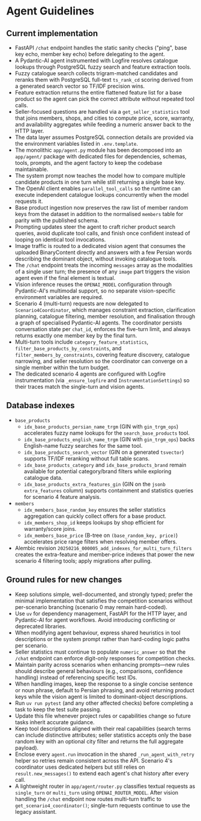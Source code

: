 # Agent Guidelines

## Current implementation
- FastAPI `/chat` endpoint handles the static sanity checks ("ping", base key echo, member key echo) before delegating to the agent.
- A Pydantic-AI agent instrumented with Logfire resolves catalogue lookups through PostgreSQL fuzzy search and feature extraction tools.
- Fuzzy catalogue search collects trigram-matched candidates and reranks them with PostgreSQL full-text `ts_rank_cd` scoring derived from a generated search vector so TF/IDF precision wins.
- Feature extraction returns the entire flattened feature list for a base product so the agent can pick the correct attribute without repeated tool calls.
- Seller-focused questions are handled via a `get_seller_statistics` tool that joins members, shops, and cities to compute price, score, warranty, and availability aggregates while feeding a numeric answer back to the HTTP layer.
- The data layer assumes PostgreSQL connection details are provided via the environment variables listed in `.env.template`.
- The monolithic `app/agent.py` module has been decomposed into an `app/agent/` package with dedicated files for dependencies, schemas, tools, prompts, and the agent factory to keep the codebase maintainable.
- The system prompt now teaches the model how to compare multiple candidate products in one turn while still returning a single base key.
- The OpenAI client enables `parallel_tool_calls` so the runtime can execute independent catalogue lookups concurrently when the model requests it.
- Base product ingestion now preserves the raw list of member random keys from the dataset in addition to the normalised `members` table for parity with the published schema.
- Prompting updates steer the agent to craft richer product search queries, avoid duplicate tool calls, and finish once confident instead of looping on identical tool invocations.
- Image traffic is routed to a dedicated vision agent that consumes the uploaded BinaryContent directly and answers with a few Persian words describing the dominant object, without invoking catalogue tools.
- The `/chat` endpoint treats the incoming `messages` array as the modalities of a single user turn; the presence of any `image` part triggers the vision agent even if the final element is textual.
- Vision inference reuses the `OPENAI_MODEL` configuration through Pydantic-AI's multimodal support, so no separate vision-specific environment variables are required.
- Scenario 4 (multi-turn) requests are now delegated to `Scenario4Coordinator`, which manages constraint extraction, clarification planning, catalogue filtering, member resolution, and finalisation through a graph of specialised Pydantic-AI agents. The coordinator persists conversation state per `chat_id`, enforces the five-turn limit, and always returns exactly one member key by the final turn.
- Multi-turn tools include `category_feature_statistics`, `filter_base_products_by_constraints`, and `filter_members_by_constraints`, covering feature discovery, catalogue narrowing, and seller resolution so the coordinator can converge on a single member within the turn budget.
- The dedicated scenario 4 agents are configured with Logfire instrumentation (via `_ensure_logfire` and `InstrumentationSettings`) so their traces match the single-turn and vision agents.

## Database indexes
- `base_products`
  - `idx_base_products_persian_name_trgm` (GIN with `gin_trgm_ops`) accelerates fuzzy name lookups for the `search_base_products` tool.
  - `idx_base_products_english_name_trgm` (GIN with `gin_trgm_ops`) backs English-name fuzzy searches for the same tool.
  - `idx_base_products_search_vector` (GIN on a generated `tsvector`) supports TF/IDF reranking without full table scans.
  - `idx_base_products_category` and `idx_base_products_brand` remain available for potential category/brand filters while exploring catalogue data.
  - `idx_base_products_extra_features_gin` (GIN on the `jsonb` `extra_features` column) supports containment and statistics queries for scenario 4 feature analysis.
- `members`
  - `idx_members_base_random_key` ensures the seller statistics aggregation can quickly collect offers for a base product.
  - `idx_members_shop_id` keeps lookups by shop efficient for warranty/score joins.
  - `idx_members_base_price` (B-tree on `(base_random_key, price)`) accelerates price range filters when resolving member offers.
- Alembic revision `20250216_000005_add_indexes_for_multi_turn_filters` creates the extra-feature and member-price indexes that power the new scenario 4 filtering tools; apply migrations after pulling.

## Ground rules for new changes
- Keep solutions simple, well-documented, and strongly typed; prefer the minimal implementation that satisfies the competition scenarios without per-scenario branching (scenario 0 may remain hard-coded).
- Use `uv` for dependency management, FastAPI for the HTTP layer, and Pydantic-AI for agent workflows. Avoid introducing conflicting or deprecated libraries.
- When modifying agent behaviour, express shared heuristics in tool descriptions or the system prompt rather than hard-coding logic paths per scenario.
- Seller statistics must continue to populate `numeric_answer` so that the `/chat` endpoint can enforce digit-only responses for competition checks.
- Maintain parity across scenarios when enhancing prompts—new rules should describe general behaviours (e.g., comparisons, confidence handling) instead of referencing specific test IDs.
- When handling images, keep the response to a single concise sentence or noun phrase, default to Persian phrasing, and avoid returning product keys while the vision agent is limited to dominant-object descriptions.
- Run `uv run pytest` (and any other affected checks) before completing a task to keep the test suite passing.
- Update this file whenever project rules or capabilities change so future tasks inherit accurate guidance.
- Keep tool descriptions aligned with their real capabilities (search terms can include distinctive attributes; seller statistics accepts only the base random key with an optional city filter and returns the full aggregate payload).
- Enclose every `agent.run` invocation in the shared `_run_agent_with_retry` helper so retries remain consistent across the API. Scenario 4's coordinator uses dedicated helpers but still relies on `result.new_messages()` to extend each agent's chat history after every call.
- A lightweight router in `app/agent/router.py` classifies textual requests as `single_turn` or `multi_turn` using `OPENAI_ROUTER_MODEL`. After vision handling the `/chat` endpoint now routes multi-turn traffic to `get_scenario4_coordinator()`; single-turn requests continue to use the legacy assistant.
